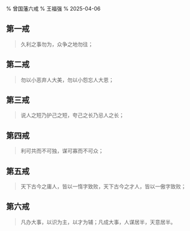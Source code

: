 % 曾国藩六戒
% 王福强
% 2025-04-06

## 第一戒

> 久利之事勿为，众争之地勿往；

## 第二戒

> 勿以小恶弃人大美，勿以小怨忘人大恩；

## 第三戒

> 说人之短乃护己之短，夸己之长乃忌人之长；

## 第四戒

> 利可共而不可独，谋可寡而不可众；

## 第五戒

> 天下古今之庸人，皆以一惰字致败，天下古今之才人，皆以一傲字致败；

## 第六戒

> 凡办大事，以识为主，以才为辅；凡成大事，人谋居半，天意居半。



